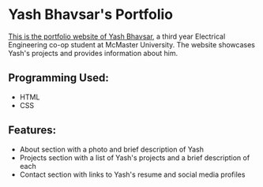 # Yash Bhavsar's Portfolio

[This is the portfolio website of Yash Bhavsar](http://yashexe.github.io/Yash-Bhavsar-s-Portfolio), a third year Electrical Engineering co-op student at McMaster University. The website showcases Yash's projects and provides information about him.

## Programming Used:
- HTML
- CSS
## Features:
- About section with a photo and brief description of Yash
- Projects section with a list of Yash's projects and a brief description of each
- Contact section with links to Yash's resume and social media profiles


